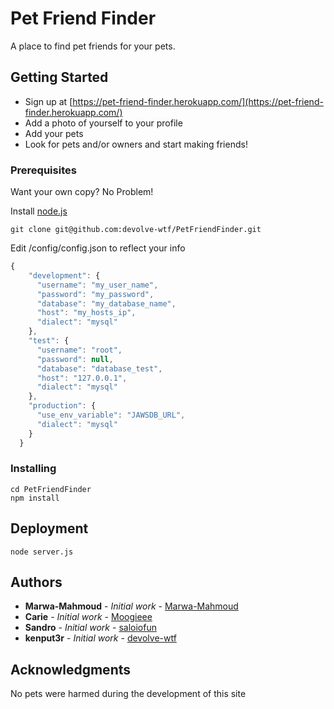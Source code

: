 # Pet Friend Finder

A place to find pet friends for your pets.

## Getting Started

* Sign up at [https://pet-friend-finder.herokuapp.com/](https://pet-friend-finder.herokuapp.com/)
* Add a photo of yourself to your profile
* Add your pets
* Look for pets and/or owners and start making friends!

### Prerequisites

Want your own copy? No Problem! 

Install [node.js](https://nodejs.org/en/)

```
git clone git@github.com:devolve-wtf/PetFriendFinder.git
```

Edit /config/config.json to reflect your info

```javascript
{
    "development": {
      "username": "my_user_name",
      "password": "my_password",
      "database": "my_database_name",
      "host": "my_hosts_ip",
      "dialect": "mysql"
    },
    "test": {
      "username": "root",
      "password": null,
      "database": "database_test",
      "host": "127.0.0.1",
      "dialect": "mysql"
    },
    "production": {
      "use_env_variable": "JAWSDB_URL",
      "dialect": "mysql"
    }
  }
```

### Installing

```
cd PetFriendFinder
npm install
```

## Deployment

```
node server.js
```

## Authors

* **Marwa-Mahmoud** - *Initial work* - [Marwa-Mahmoud](https://github.com/Marwa-Mahmoud)
* **Carie** - *Initial work* - [Moogieee](https://github.com/Moogieee)
* **Sandro** - *Initial work* - [saloiofun](https://github.com/saloiofun)
* **kenput3r** - *Initial work* - [devolve-wtf](https://github.com/devolve-wtf)

## Acknowledgments
No pets were harmed during the development of this site